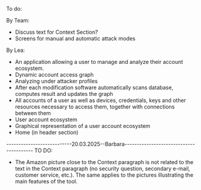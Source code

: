 To do:

By Team: 
- Discuss text for Context Section?
- Screens for manual and automatic attack modes

By Lea: 
- An application allowing a user to manage and analyze their account ecosystem.
- Dynamic account access graph
- Analyzing under attacker profiles
- After each modification software automatically scans database, computes result and updates the graph
- All accounts of a user as well as devices, credentials, keys and other resources necessary to access them, together with connections between them
- User account ecosystem
- Graphical representation of a user account ecosystem
- Home (in header section)

---------------------------20.03.2025--Barbara----------------------------------------
TO DO:

- The Amazon picture close to the Context paragraph is not related to
the text in the Context paragraph (no security question, secondary
e-mail, customer service, etc.). The same applies to the pictures
illustrating the main features of the tool.

